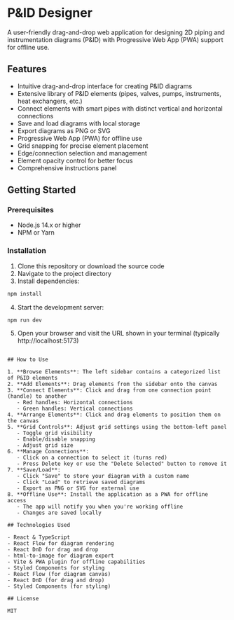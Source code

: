 # P&ID Designer

A user-friendly drag-and-drop web application for designing 2D piping and instrumentation diagrams (P&ID) with Progressive Web App (PWA) support for offline use.

## Features

- Intuitive drag-and-drop interface for creating P&ID diagrams
- Extensive library of P&ID elements (pipes, valves, pumps, instruments, heat exchangers, etc.)
- Connect elements with smart pipes with distinct vertical and horizontal connections
- Save and load diagrams with local storage
- Export diagrams as PNG or SVG
- Progressive Web App (PWA) for offline use
- Grid snapping for precise element placement
- Edge/connection selection and management
- Element opacity control for better focus
- Comprehensive instructions panel

## Getting Started

### Prerequisites

- Node.js 14.x or higher
- NPM or Yarn

### Installation

1. Clone this repository or download the source code
2. Navigate to the project directory
3. Install dependencies:

```bash
npm install
```

4. Start the development server:

```bash
npm run dev
```

5. Open your browser and visit the URL shown in your terminal (typically http://localhost:5173)
```

## How to Use

1. **Browse Elements**: The left sidebar contains a categorized list of P&ID elements
2. **Add Elements**: Drag elements from the sidebar onto the canvas
3. **Connect Elements**: Click and drag from one connection point (handle) to another
   - Red handles: Horizontal connections
   - Green handles: Vertical connections
4. **Arrange Elements**: Click and drag elements to position them on the canvas
5. **Grid Controls**: Adjust grid settings using the bottom-left panel
   - Toggle grid visibility
   - Enable/disable snapping
   - Adjust grid size
6. **Manage Connections**: 
   - Click on a connection to select it (turns red)
   - Press Delete key or use the "Delete Selected" button to remove it
7. **Save/Load**: 
   - Click "Save" to store your diagram with a custom name
   - Click "Load" to retrieve saved diagrams
   - Export as PNG or SVG for external use
8. **Offline Use**: Install the application as a PWA for offline access
   - The app will notify you when you're working offline
   - Changes are saved locally

## Technologies Used

- React & TypeScript
- React Flow for diagram rendering
- React DnD for drag and drop
- html-to-image for diagram export
- Vite & PWA plugin for offline capabilities
- Styled Components for styling
- React Flow (for diagram canvas)
- React DnD (for drag and drop)
- Styled Components (for styling)

## License

MIT

```
